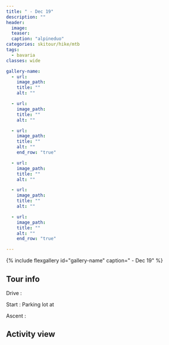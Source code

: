 ```yaml
---
title: " - Dec 19"
description: ""
header:
  image: 
  teaser: 
  caption: "alpineduo"
categories: skitour/hike/mtb
tags:
  - bavaria
classes: wide

gallery-name:
  - url: 
    image_path: 
    title: ""
    alt: ""

  - url: 
    image_path: 
    title: ""
    alt: ""

  - url: 
    image_path: 
    title: ""
    alt: ""
    end_row: "true"

  - url: 
    image_path: 
    title: ""
    alt: ""

  - url: 
    image_path: 
    title: ""
    alt: ""

  - url: 
    image_path: 
    title: ""
    alt: ""
    end_row: "true"

---
```


 

{% include flexgallery id="gallery-name" caption=" - Dec 19" %}

## Tour info

Drive
: 

Start
: Parking lot at 

Ascent
: 

## Activity view

